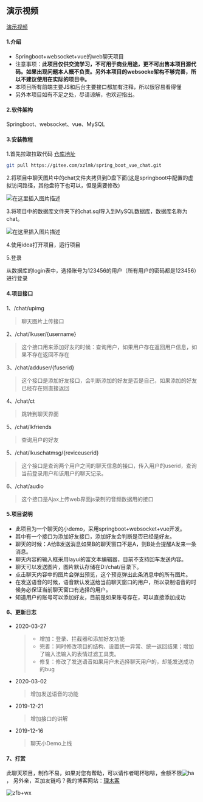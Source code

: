 ## 演示视频 

[演示视频 ](https://www.bilibili.com/video/av91667433/)

#### 1.介绍

- Springboot+websocket+vue的web聊天项目
- 注意事项：**此项目仅供交流学习，不可用于商业用途，更不可出售本项目源代码。如果出现问题本人概不负责。另外本项目的websocke架构不够完善，所以不建议使用在实际的项目中。**
- 本项目所有前端主要JS和后台主要接口都加有注释，所以很容易看得懂
- 另外本项目如有不足之处，尽请谅解，也欢迎指出。

#### 2.软件架构

Springboot、websocket、vue、MySQL

#### 3.安装教程

1.首先拉取拉取代码 [仓库地址](https://gitee.com/xzlmk/spring_boot_vue_chat)

```bash
git pull https://gitee.com/xzlmk/spring_boot_vue_chat.git
```

2.将项目中聊天图片中的chat文件夹拷贝到D盘下面(这是springboot中配置的虚拟访问路径，其他盘符下也可以，但是需要修改)

![在这里插入图片描述](https://img-blog.csdnimg.cn/20191217081124835.png)

3.将项目中的数据库文件夹下的chat.sql导入到MySQL数据库，数据库名称为chat。

![在这里插入图片描述](https://img-blog.csdnimg.cn/20191217081307671.png)

4.使用idea打开项目，运行项目

5.登录

从数据库的login表中，选择账号为123456的用户（所有用户的密码都是123456）进行登录


#### 4.项目接口

1、/chat/upimg

>聊天图片上传接口

2、/chat/lkuser/{username}

>这个接口用来添加好友的时候：查询用户，如果用户存在返回用户信息，如果不存在返回不存在

3、/chat/adduser/{fuserid}

>这个接口是添加好友接口，会判断添加的好友是否是自己，如果添加的好友已经存在则直接返回

4、/chat/ct

>跳转到聊天界面

5、/chat/lkfriends

>查询用户的好友

5、/chat/lkuschatmsg/{reviceuserid}

>这个接口是查询两个用户之间的聊天信息的接口，传入用户的userid，查询当前登录用户和该用户的聊天记录。

6、/chat/audio

>这个接口是Ajax上传web界面js录制的音频数据用的接口

#### 5.项目说明

- 此项目为一个聊天的小demo，采用springboot+websocket+vue开发。
- 其中有一个接口为添加好友接口，添加好友会判断是否已经是好友。
- 聊天的时候：A给B发送消息如果B的聊天窗口不是A，则B处会提醒A发来一条消息。
- 聊天内容的输入框采用layui的富文本编辑器，目前不支持回车发送内容。
- 聊天可以发送图片，图片默认存储在D:/chat/目录下。
- 点击聊天内容中的图片会弹出预览，这个预览弹出此条消息中的所有图片。
- 在发送语音的时候，语音默认发送给当前聊天窗口的用户，所以录制语音的时候务必保证当前聊天窗口有选择的用户。
- 知道用户的账号可以添加好友，目前是如果账号存在，可以直接添加成功

#### 6、更新日志

- 2020-03-27
  >- 增加：登录、拦截器和添加好友功能
  >- 完善：同时修改项目的结构、设置统一异常、统一返回结果；增加了输入法输入的表情过滤工具类。
  >- 修复：修改了发送语音如果用户未选择聊天用户的，却能发送成功的bug
- 2020-03-02 
  >增加发送语音的功能
- 2019-12-21
  >增加接口的讲解
- 2019-12-16
  >聊天小Demo上线

#### 7、打赏

此聊天项目，制作不易，如果对您有帮助，可以请作者喝杯咖啡，金额不限![ha](http://xzjsbk.toptech.top/ha_1583154579801.png)，
另外亲，互加友链吗？我的博客网站：[理木客](https://toptech.top)

![zfb+wx](http://xzjsbk.toptech.top/zfb+wx_1582273633551.png)